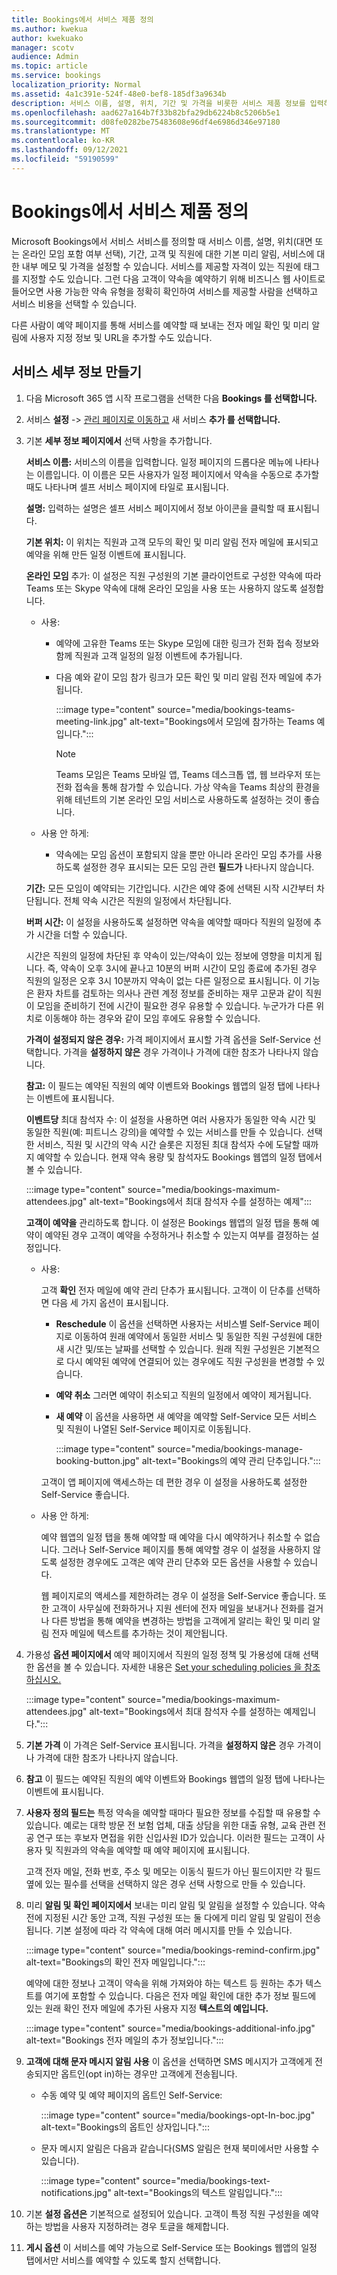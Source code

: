 ```yaml
---
title: Bookings에서 서비스 제품 정의
ms.author: kwekua
author: kwekuako
manager: scotv
audience: Admin
ms.topic: article
ms.service: bookings
localization_priority: Normal
ms.assetid: 4a1c391e-524f-48e0-bef8-185df3a9634b
description: 서비스 이름, 설명, 위치, 기간 및 가격을 비롯한 서비스 제품 정보를 입력하기 위한 지침입니다. 서비스를 제공할 자격이 있는 직원에 태그를 지정할 수도 있습니다.
ms.openlocfilehash: aad627a164b7f33b82bfa29db6224b8c5206b5e1
ms.sourcegitcommit: d08fe0282be75483608e96df4e6986d346e97180
ms.translationtype: MT
ms.contentlocale: ko-KR
ms.lasthandoff: 09/12/2021
ms.locfileid: "59190599"
---
```

# <a name="define-your-service-offerings-in-bookings"></a>Bookings에서 서비스 제품 정의

Microsoft Bookings에서 서비스 서비스를 정의할 때 서비스 이름, 설명, 위치(대면 또는 온라인 모임 포함 여부 선택), 기간, 고객 및 직원에 대한 기본 미리 알림, 서비스에 대한 내부 메모 및 가격을 설정할 수 있습니다. 서비스를 제공할 자격이 있는 직원에 태그를 지정할 수도 있습니다. 그런 다음 고객이 약속을 예약하기 위해 비즈니스 웹 사이트로 들어오면 사용 가능한 약속 유형을 정확히 확인하여 서비스를 제공할 사람을 선택하고 서비스 비용을 선택할 수 있습니다.

다른 사람이 예약 페이지를 통해 서비스를 예약할 때 보내는 전자 메일 확인 및 미리 알림에 사용자 지정 정보 및 URL을 추가할 수도 있습니다.

## <a name="create-the-service-details"></a>서비스 세부 정보 만들기

1. 다음 Microsoft 365 앱 시작 프로그램을 선택한 다음 **Bookings 를 선택합니다.**

2. 서비스 **설정**  ->  [관리 페이지로 이동하고](https://outlook.office.com/bookings/settings/services) 새 서비스 **추가 를 선택합니다.**

3. 기본 **세부 정보 페이지에서** 선택 사항을 추가합니다.

   **서비스 이름:** 서비스의 이름을 입력합니다. 일정 페이지의 드롭다운 메뉴에 나타나는 이름입니다. 이 이름은 모든 사용자가 일정 페이지에서 약속을 수동으로 추가할 때도 나타나며 셀프 서비스 페이지에 타일로 표시됩니다.

   **설명:** 입력하는 설명은 셀프 서비스 페이지에서 정보 아이콘을 클릭할 때 표시됩니다.

   **기본 위치:** 이 위치는 직원과 고객 모두의 확인 및 미리 알림 전자 메일에 표시되고 예약을 위해 만든 일정 이벤트에 표시됩니다.

   **온라인 모임** 추가: 이 설정은 직원 구성원의 기본 클라이언트로 구성한 약속에 따라 Teams 또는 Skype 약속에 대해 온라인 모임을 사용 또는 사용하지 않도록 설정합니다.

   - 사용:
     - 예약에 고유한 Teams 또는 Skype 모임에 대한 링크가 전화 접속 정보와 함께 직원과 고객 일정의 일정 이벤트에 추가됩니다.
     - 다음 예와 같이 모임 참가 링크가 모든 확인 및 미리 알림 전자 메일에 추가됩니다.

       :::image type="content" source="media/bookings-teams-meeting-link.jpg" alt-text="Bookings에서 모임에 참가하는 Teams 예입니다.":::

       > [!NOTE]
       > Teams 모임은 Teams 모바일 앱, Teams 데스크톱 앱, 웹 브라우저 또는 전화 접속을 통해 참가할 수 있습니다. 가상 약속을 Teams 최상의 환경을 위해 테넌트의 기본 온라인 모임 서비스로 사용하도록 설정하는 것이 좋습니다.

   - 사용 안 하게:
     - 약속에는 모임 옵션이 포함되지 않을 뿐만 아니라 온라인 모임 추가를 사용하도록 설정한 경우 표시되는 모든 모임 관련 **필드가** 나타나지 않습니다.

   **기간:** 모든 모임이 예약되는 기간입니다. 시간은 예약 중에 선택된 시작 시간부터 차단됩니다. 전체 약속 시간은 직원의 일정에서 차단됩니다.

   **버퍼 시간:** 이 설정을 사용하도록 설정하면 약속을 예약할 때마다 직원의 일정에 추가 시간을 더할 수 있습니다.

   시간은 직원의 일정에 차단된 후 약속이 있는/약속이 있는 정보에 영향을 미치게 됩니다. 즉, 약속이 오후 3시에 끝나고 10분의 버퍼 시간이 모임 종료에 추가된 경우 직원의 일정은 오후 3시 10분까지 약속이 없는 다른 일정으로 표시됩니다. 이 기능은 환자 차트를 검토하는 의사나 관련 계정 정보를 준비하는 재무 고문과 같이 직원이 모임을 준비하기 전에 시간이 필요한 경우 유용할 수 있습니다. 누군가가 다른 위치로 이동해야 하는 경우와 같이 모임 후에도 유용할 수 있습니다.

   **가격이 설정되지 않은 경우:** 가격 페이지에서 표시할 가격 옵션을 Self-Service 선택합니다. 가격을 **설정하지 않은** 경우 가격이나 가격에 대한 참조가 나타나지 않습니다.

   **참고:** 이 필드는 예약된 직원의 예약 이벤트와 Bookings 웹앱의 일정 탭에 나타나는 이벤트에 표시됩니다.

   **이벤트당** 최대 참석자 수: 이 설정을 사용하면 여러 사용자가 동일한 약속 시간 및 동일한 직원(예: 피트니스 강의)을 예약할 수 있는 서비스를 만들 수 있습니다. 선택한 서비스, 직원 및 시간의 약속 시간 슬롯은 지정된 최대 참석자 수에 도달할 때까지 예약할 수 있습니다. 현재 약속 용량 및 참석자도 Bookings 웹앱의 일정 탭에서 볼 수 있습니다.

   :::image type="content" source="media/bookings-maximum-attendees.jpg" alt-text="Bookings에서 최대 참석자 수를 설정하는 예제":::

   **고객이 예약을** 관리하도록 합니다. 이 설정은 Bookings 웹앱의 일정 탭을 통해 예약이 예약된 경우 고객이 예약을 수정하거나 취소할 수 있는지 여부를 결정하는 설정입니다.

   - 사용:

     고객 **확인** 전자 메일에 예약 관리 단추가 표시됩니다. 고객이 이 단추를 선택하면 다음 세 가지 옵션이 표시됩니다.

     - **Reschedule** 이 옵션을 선택하면 사용자는 서비스별 Self-Service 페이지로 이동하여 원래 예약에서 동일한 서비스 및 동일한 직원 구성원에 대한 새 시간 및/또는 날짜를 선택할 수 있습니다. 원래 직원 구성원은 기본적으로 다시 예약된 예약에 연결되어 있는 경우에도 직원 구성원을 변경할 수 있습니다.
     - **예약 취소** 그러면 예약이 취소되고 직원의 일정에서 예약이 제거됩니다.
     - **새 예약** 이 옵션을 사용하면 새 예약을 예약할 Self-Service 모든 서비스 및 직원이 나열된 Self-Service 페이지로 이동됩니다.

        :::image type="content" source="media/bookings-manage-booking-button.jpg" alt-text="Bookings의 예약 관리 단추입니다.":::

      고객이 앱 페이지에 액세스하는 데 편한 경우 이 설정을 사용하도록 설정한 Self-Service 좋습니다.

   - 사용 안 하게:

     예약 웹앱의 일정 탭을 통해 예약할 때 예약을 다시 예약하거나 취소할 수 없습니다. 그러나 Self-Service 페이지를 통해 예약할 경우 이 설정을  사용하지 않도록 설정한 경우에도 고객은 예약 관리 단추와 모든 옵션을 사용할 수 있습니다.

     웹 페이지로의 액세스를 제한하려는 경우 이 설정을 Self-Service 좋습니다. 또한 고객이 사무실에 전화하거나 지원 센터에 전자 메일을 보내거나 전화를 걸거나 다른 방법을 통해 예약을 변경하는 방법을 고객에게 알리는 확인 및 미리 알림 전자 메일에 텍스트를 추가하는 것이 제안됩니다.

4. 가용성 **옵션 페이지에서** 예약 페이지에서 직원의 일정 정책  및 가용성에 대해 선택한 옵션을 볼 수 있습니다. 자세한 내용은 [Set your scheduling policies 을 참조하십시오.](set-scheduling-policies.md)

    :::image type="content" source="media/bookings-maximum-attendees.jpg" alt-text="Bookings에서 최대 참석자 수를 설정하는 예제입니다.":::

5. **기본 가격**  이 가격은 Self-Service 표시됩니다. 가격을 **설정하지 않은** 경우 가격이나 가격에 대한 참조가 나타나지 않습니다.

6. **참고** 이 필드는 예약된 직원의 예약 이벤트와 Bookings 웹앱의 일정 탭에 나타나는 이벤트에 표시됩니다.

7. **사용자 정의 필드는** 특정 약속을 예약할 때마다 필요한 정보를 수집할 때 유용할 수 있습니다. 예로는 대학 방문 전 보험 업체, 대출 상담을 위한 대출 유형, 교육 관련 전공 연구 또는 후보자 면접을 위한 신입사원 ID가 있습니다. 이러한 필드는 고객이 사용자 및 직원과의 약속을 예약할 때 예약 페이지에 표시됩니다.

   고객 전자 메일, 전화 번호, 주소 및 메모는 이동식 필드가 아닌 필드이지만  각 필드 옆에 있는 필수를 선택을 선택하지 않은 경우 선택 사항으로 만들 수 있습니다.

8. 미리 **알림 및 확인 페이지에서** 보내는 미리 알림 및 알림을 설정할 수 있습니다. 약속 전에 지정된 시간 동안 고객, 직원 구성원 또는 둘 다에게 미리 알림 및 알림이 전송됩니다. 기본 설정에 따라 각 약속에 대해 여러 메시지를 만들 수 있습니다.

   :::image type="content" source="media/bookings-remind-confirm.jpg" alt-text="Bookings의 확인 전자 메일입니다.":::

   예약에 대한 정보나 고객이 약속을 위해 가져와야 하는 텍스트 등 원하는 추가 텍스트를 여기에 포함할 수 있습니다. 다음은 전자 메일 확인에 대한 추가 정보 필드에 있는 원래 확인 전자 메일에 추가된 사용자 지정 **텍스트의 예입니다.**

   :::image type="content" source="media/bookings-additional-info.jpg" alt-text="Bookings 전자 메일의 추가 정보입니다.":::

9. **고객에 대해 문자 메시지 알림 사용** 이 옵션을 선택하면 SMS 메시지가 고객에게 전송되지만 옵트인(opt in)하는 경우만 고객에게 전송됩니다.

   - 수동 예약 및 예약 페이지의 옵트인 Self-Service:

     :::image type="content" source="media/bookings-opt-In-boc.jpg" alt-text="Bookings의 옵트인 상자입니다.":::

   - 문자 메시지 알림은 다음과 같습니다(SMS 알림은 현재 북미에서만 사용할 수 있습니다).

     :::image type="content" source="media/bookings-text-notifications.jpg" alt-text="Bookings의 텍스트 알림입니다.":::

10. 기본 **설정 옵션은** 기본적으로 설정되어 있습니다. 고객이 특정 직원 구성원을 예약하는 방법을 사용자 지정하려는 경우 토글을 해제합니다.

11. **게시 옵션** 이 서비스를 예약 가능으로 Self-Service 또는 Bookings 웹앱의 일정 탭에서만 서비스를 예약할 수 있도록 할지 선택합니다.
